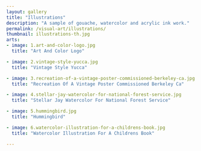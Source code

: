 ```yaml
---
layout: gallery
title: "Illustrations"
description: "A sample of gouache, watercolor and acrylic ink work."
permalink: /visual-art/illustrations/
thumbnail: illustrations-th.jpg
arts:
- image: 1.art-and-color-logo.jpg
  title: "Art And Color Logo"

- image: 2.vintage-style-yucca.jpg
  title: "Vintage Style Yucca"

- image: 3.recreation-of-a-vintage-poster-commissioned-berkeley-ca.jpg
  title: "Recreation Of A Vintage Poster Commissioned Berkeley Ca"

- image: 4.stellar-jay-watercolor-for-national-forest-service.jpg
  title: "Stellar Jay Watercolor For National Forest Service"

- image: 5.hummingbird.jpg
  title: "Hummingbird"

- image: 6.watercolor-illustration-for-a-childrens-book.jpg
  title: "Watercolor Illustration For A Childrens Book"

---
```

